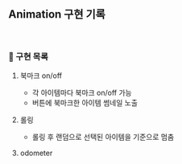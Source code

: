 ## Animation 구현 기록

<br/>

### 📌 구현 목록

1. 북마크 on/off

   - 각 아이템마다 북마크 on/off 가능
   - 버튼에 북마크한 아이템 썸네일 노출

2. 롤링
   - 롤링 후 랜덤으로 선택된 아이템을 기준으로 멈춤
3. odometer
